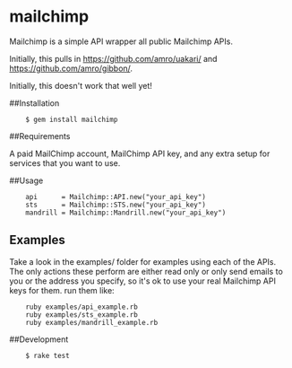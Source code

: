 # mailchimp

Mailchimp is a simple API wrapper all public Mailchimp APIs.

Initially, this pulls in https://github.com/amro/uakari/ and https://github.com/amro/gibbon/.

Initially, this doesn't work that well yet!

##Installation

        $ gem install mailchimp

##Requirements

A paid MailChimp account, MailChimp API key, and any extra setup for services that you want to use.

##Usage

        api      = Mailchimp::API.new("your_api_key")
        sts      = Mailchimp::STS.new("your_api_key")
        mandrill = Mailchimp::Mandrill.new("your_api_key")
        
## Examples

Take a look in the examples/ folder for examples using each of the APIs. The only actions these perform 
are either read only or only send emails to you or the address you specify, so it's ok to use your real 
Mailchimp API keys for them. run them like:

        ruby examples/api_example.rb
        ruby examples/sts_example.rb
        ruby examples/mandrill_example.rb

##Development

        $ rake test